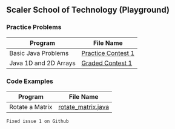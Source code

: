 ## Scaler School of Technology (Playground)

### Practice Problems

| Program               | File Name                                                                                                                                   |
| --------------------  | ------------------------------------------------------------------------------------------------------------------------------------------- |
| Basic Java Problems   | [Practice Contest 1](https://skushagra.github.io/scaler-school-of-technology-playground/practice_problems/contest1.html)                         |
| Java 1D and 2D Arrays | [Graded Contest 1](https://skushagra.github.io/scaler-school-of-technology-playground/practice_problems/contest2.html)                         |

### Code Examples

| Program         | File Name                                                                                                                              |
| --------------  | -------------------------------------------------------------------------------------------------------------------------------------- |
| Rotate a Matrix | [rotate_matrix.java](https://github.com/skushagra/scaler-school-of-technology-playground/blob/master/code_examples/java/rotate_matrix.java) |


`Fixed issue 1 on Github`
